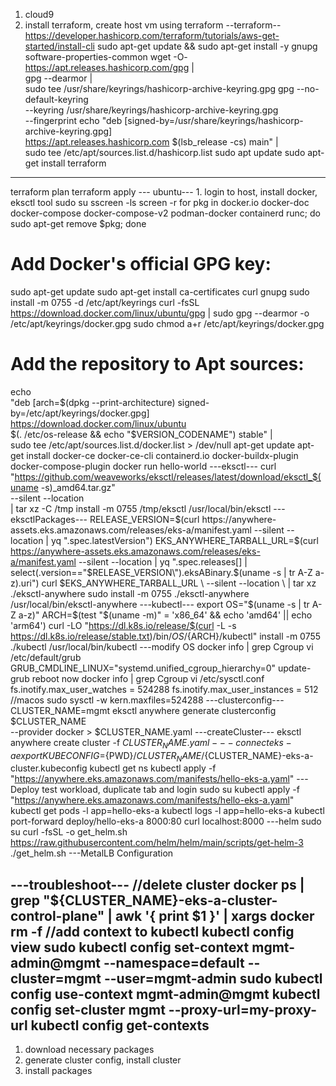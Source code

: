 1. cloud9
2. install terraform, create host vm using terraform
--terraform--
https://developer.hashicorp.com/terraform/tutorials/aws-get-started/install-cli
sudo apt-get update && sudo apt-get install -y gnupg software-properties-common
wget -O- https://apt.releases.hashicorp.com/gpg | \
gpg --dearmor | \
sudo tee /usr/share/keyrings/hashicorp-archive-keyring.gpg
gpg --no-default-keyring \
--keyring /usr/share/keyrings/hashicorp-archive-keyring.gpg \
--fingerprint
echo "deb [signed-by=/usr/share/keyrings/hashicorp-archive-keyring.gpg] \
https://apt.releases.hashicorp.com $(lsb_release -cs) main" | \
sudo tee /etc/apt/sources.list.d/hashicorp.list
sudo apt update
sudo apt-get install terraform
---
terraform plan
terraform apply
--- ubuntu--- 1. login to host, install docker, eksctl tool
sudo su
sscreen -ls
screen -r
for pkg in docker.io docker-doc docker-compose docker-compose-v2 podman-docker containerd runc; do sudo apt-get remove $pkg; done
# Add Docker's official GPG key:
sudo apt-get update
sudo apt-get install ca-certificates curl gnupg
sudo install -m 0755 -d /etc/apt/keyrings
curl -fsSL https://download.docker.com/linux/ubuntu/gpg | sudo gpg --dearmor -o /etc/apt/keyrings/docker.gpg
sudo chmod a+r /etc/apt/keyrings/docker.gpg

# Add the repository to Apt sources:
echo \
  "deb [arch=$(dpkg --print-architecture) signed-by=/etc/apt/keyrings/docker.gpg] https://download.docker.com/linux/ubuntu \
  $(. /etc/os-release && echo "$VERSION_CODENAME") stable" | \
  sudo tee /etc/apt/sources.list.d/docker.list > /dev/null
apt-get update
apt-get install docker-ce docker-ce-cli containerd.io docker-buildx-plugin docker-compose-plugin
docker run hello-world
---eksctl---
curl "https://github.com/weaveworks/eksctl/releases/latest/download/eksctl_$(uname -s)_amd64.tar.gz" \
    --silent --location \
    | tar xz -C /tmp
install -m 0755 /tmp/eksctl /usr/local/bin/eksctl
---eksctlPackages---
RELEASE_VERSION=$(curl https://anywhere-assets.eks.amazonaws.com/releases/eks-a/manifest.yaml --silent --location | yq ".spec.latestVersion")
EKS_ANYWHERE_TARBALL_URL=$(curl https://anywhere-assets.eks.amazonaws.com/releases/eks-a/manifest.yaml --silent --location | yq ".spec.releases[] | select(.version==\"$RELEASE_VERSION\").eksABinary.$(uname -s | tr A-Z a-z).uri")
curl $EKS_ANYWHERE_TARBALL_URL \
    --silent --location \
    | tar xz ./eksctl-anywhere
sudo install -m 0755 ./eksctl-anywhere /usr/local/bin/eksctl-anywhere
---kubectl---
export OS="$(uname -s | tr A-Z a-z)" ARCH=$(test "$(uname -m)" = 'x86_64' && echo 'amd64' || echo 'arm64')
curl -LO "https://dl.k8s.io/release/$(curl -L -s https://dl.k8s.io/release/stable.txt)/bin/${OS}/${ARCH}/kubectl"
install -m 0755 ./kubectl /usr/local/bin/kubectl
---modify OS
docker info | grep Cgroup
vi /etc/default/grub
GRUB_CMDLINE_LINUX="systemd.unified_cgroup_hierarchy=0"
update-grub
reboot now
docker info | grep Cgroup
vi /etc/sysctl.conf
fs.inotify.max_user_watches = 524288
fs.inotify.max_user_instances = 512
//macos
sudo sysctl -w kern.maxfiles=524288
---clusterconfig---
CLUSTER_NAME=mgmt
eksctl anywhere generate clusterconfig $CLUSTER_NAME \
   --provider docker > $CLUSTER_NAME.yaml
---createCluster---
eksctl anywhere create cluster -f $CLUSTER_NAME.yaml
--- connect eks-a
export KUBECONFIG=${PWD}/${CLUSTER_NAME}/${CLUSTER_NAME}-eks-a-cluster.kubeconfig
kubectl get ns
kubectl apply -f "https://anywhere.eks.amazonaws.com/manifests/hello-eks-a.yaml"
---Deploy test workload, duplicate tab and login
sudo su
kubectl apply -f "https://anywhere.eks.amazonaws.com/manifests/hello-eks-a.yaml"
kubectl get pods -l app=hello-eks-a
kubectl logs -l app=hello-eks-a
kubectl port-forward deploy/hello-eks-a 8000:80
curl localhost:8000
---helm
sudo su
curl -fsSL -o get_helm.sh https://raw.githubusercontent.com/helm/helm/main/scripts/get-helm-3
./get_helm.sh
---MetalLB Configuration







---troubleshoot---
//delete cluster
docker ps | grep "${CLUSTER_NAME}-eks-a-cluster-control-plane" | awk '{ print $1 }' | xargs docker rm -f
//add context to kubectl
kubectl config view
sudo kubectl config set-context mgmt-admin@mgmt --namespace=default --cluster=mgmt --user=mgmt-admin
sudo kubectl config use-context mgmt-admin@mgmt
kubectl config set-cluster mgmt
--proxy-url=my-proxy-url
kubectl config get-contexts
----
1. download necessary packages
2. generate cluster config, install cluster
3. install packages
